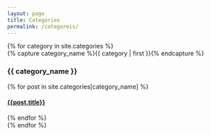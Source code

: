 ```yaml
---
layout: page
title: Categories
permalink: /categoreis/
---
```

<div class="archive">
{% for category in site.categories %}
    <div class="archive-group">
      {% capture category_name %}{{ category | first }}{% endcapture %}
      <h3 class="category-head">{{ category_name }}</h3>
      {% for post in site.categories[category_name] %}
      <article class="archive-item">
        <h4><a href="{{ site.baseurl }}{{ post.url }}">{{post.title}}</a></h4>
      </article>
      {% endfor %}
    </div>
{% endfor %}
</div>
